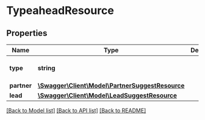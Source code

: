 # TypeaheadResource

## Properties
Name | Type | Description | Notes
------------ | ------------- | ------------- | -------------
**type** | **string** |  | [optional] [default to 'unknown']
**partner** | [**\Swagger\Client\Model\PartnerSuggestResource**](PartnerSuggestResource.md) |  | [optional] 
**lead** | [**\Swagger\Client\Model\LeadSuggestResource**](LeadSuggestResource.md) |  | [optional] 

[[Back to Model list]](../README.md#documentation-for-models) [[Back to API list]](../README.md#documentation-for-api-endpoints) [[Back to README]](../README.md)


